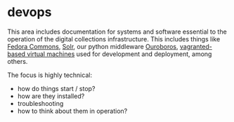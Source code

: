 devops
====

This area includes documentation for systems and software essential to the operation of the digital collections infrastructure.  This includes things like [Fedora Commons](fedora/), [Solr](solr/), our python middleware [Ouroboros](ouroboros/), [vagranted-based virtual machines](virtual_machines/) used for development and deployment, among others.

The focus is highly technical:
* how do things start / stop?
* how are they installed?
* troubleshooting
* how to think about them in operation?
